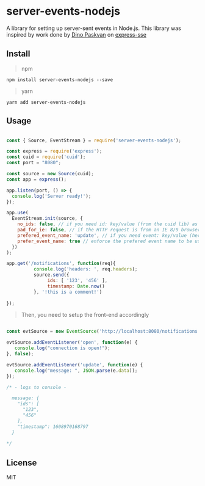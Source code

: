 # server-events-nodejs
A library for setting up server-sent events in Node.js. This library was inspired by work done by [
Dino Paskvan](https://www.github.com/dpskvn) on [express-sse](https://www.github.com/dpskvn/express-sse)

## Install

>npm

`npm install server-events-nodejs --save`

>yarn

`yarn add server-events-nodejs`

## Usage

```js

const { Source, EventStream } = require('server-events-nodejs');

const express = require('express');
const cuid = require('cuid');
const port = "8080";

const source = new Source(cuid);
const app = express();

app.listen(port, () => {
  console.log('Server ready!');
});

app.use(
  EventStream.init(source, { 
    no_ids: false, // if you need id: key/value (from the cuid lib) as part of the text-stream response - set to 'true'
    pad_for_ie: false, // if the HTTP request is from an IE 8/9 browser - set to 'true'
    prefered_event_name: 'update', // if you need event: key/value (here set to 'update')  as part of the text-stream resposne - set here to whatever you like
    prefer_event_name: true // enforce the prefered event name to be used in the text-stream response
  })
);

app.get('/notifications', function(req){
          console.log('headers: ', req.headers);
          source.send({
               ids: [ '123', '456' ],
               timestamp: Date.now()
          }, '!this is a comment!')
    
});

```

>Then, you need to setup the front-end accordingly

```js

const evtSource = new EventSource('http://localhost:8080/notifications');

evtSource.addEventListener('open', function(e) {
   console.log("connection is open!");
}, false);

evtSource.addEventListener('update', function(e) {
   console.log("message: ", JSON.parse(e.data));
});

/* - logs to console -

  message: {
    "ids": [
      "123",
      "456"
    ],
    "timestamp": 1608970168797
  }
  
*/
```

## License
MIT

